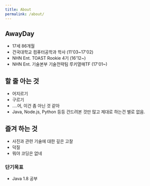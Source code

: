 ```yaml
---
title: About
permalink: /about/
---
```


## AwayDay
* 17세 86개월
* 건국대학교 컴퓨터공학과 학사 (11'03~17'02)
* NHN Ent. TOAST Rookie 4기 (16'12~)
* NHN Ent. 기술본부 기술전략팀 루키열매TF (17'01~)

## 할 줄 아는 것
* 어지르기
* 구르기
* ....어, 이건 좀 아닌 것 같아
* Java, Node.js, Python 등등 건드려본 것만 많고 제대로 하는건 별로 없음.

## 즐겨 하는 것
* 사진과 관련 기술에 대한 깊은 고찰
* 덕질
* 뭐야 코딩은 없네

### 단기목표
* Java 1.8 공부